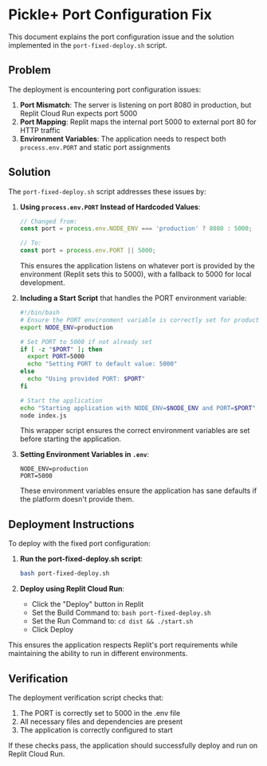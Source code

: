 # Pickle+ Port Configuration Fix

This document explains the port configuration issue and the solution implemented in the `port-fixed-deploy.sh` script.

## Problem

The deployment is encountering port configuration issues:

1. **Port Mismatch**: The server is listening on port 8080 in production, but Replit Cloud Run expects port 5000
2. **Port Mapping**: Replit maps the internal port 5000 to external port 80 for HTTP traffic
3. **Environment Variables**: The application needs to respect both `process.env.PORT` and static port assignments

## Solution

The `port-fixed-deploy.sh` script addresses these issues by:

1. **Using `process.env.PORT` Instead of Hardcoded Values**:
   ```javascript
   // Changed from:
   const port = process.env.NODE_ENV === 'production' ? 8080 : 5000;
   
   // To:
   const port = process.env.PORT || 5000;
   ```
   
   This ensures the application listens on whatever port is provided by the environment (Replit sets this to 5000), with a fallback to 5000 for local development.

2. **Including a Start Script** that handles the PORT environment variable:
   ```bash
   #!/bin/bash
   # Ensure the PORT environment variable is correctly set for production
   export NODE_ENV=production

   # Set PORT to 5000 if not already set
   if [ -z "$PORT" ]; then
     export PORT=5000
     echo "Setting PORT to default value: 5000"
   else
     echo "Using provided PORT: $PORT"
   fi

   # Start the application
   echo "Starting application with NODE_ENV=$NODE_ENV and PORT=$PORT"
   node index.js
   ```

   This wrapper script ensures the correct environment variables are set before starting the application.

3. **Setting Environment Variables in `.env`**:
   ```
   NODE_ENV=production
   PORT=5000
   ```

   These environment variables ensure the application has sane defaults if the platform doesn't provide them.

## Deployment Instructions

To deploy with the fixed port configuration:

1. **Run the port-fixed-deploy.sh script**:
   ```bash
   bash port-fixed-deploy.sh
   ```

2. **Deploy using Replit Cloud Run**:
   - Click the "Deploy" button in Replit
   - Set the Build Command to: `bash port-fixed-deploy.sh`
   - Set the Run Command to: `cd dist && ./start.sh`
   - Click Deploy

This ensures the application respects Replit's port requirements while maintaining the ability to run in different environments.

## Verification

The deployment verification script checks that:
1. The PORT is correctly set to 5000 in the .env file
2. All necessary files and dependencies are present
3. The application is correctly configured to start

If these checks pass, the application should successfully deploy and run on Replit Cloud Run.
